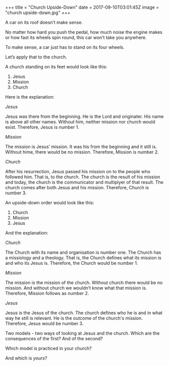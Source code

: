+++
title = "Church Upside-Down"
date = 2017-09-10T03:01:45Z
image = "church upside-down.jpg"
+++

A car on its roof doesn’t make sense.

No matter how hard you push the pedal, how much noise 
the engine makes or how fast its wheels spin round, 
this car won’t take you anywhere.

To make sense, a car just has to stand on its four wheels. 

Let’s apply that to the church. 

A church standing on its feet would look like this:

1. Jesus
2. Mission
3. Church

Here is the explanation: 

*Jesus*

Jesus was there from the beginning. He is the Lord and originater. His name is above all other names. Without him, neither mission nor church would exist. Therefore, Jesus is number 1. 

*Mission*

The mission is Jesus’ mission. It was his from the beginning and it still is. Without hime, there would be no mission. Therefore, Mission is number 2.

*Church* 

After his resurrection, Jesus passed his mission on to the people who followed him. That is, to the church. The church is the result of his mission and today, the church is the communicator and multiplyer of that result. The church comes after both Jesus and his mission. Therefore, Church is number 3.

An upside-down order would look like this:

1. Church
2. Mission
3. Jesus

And the explanation: 

*Church*

The Church with its name and organisation is number one. The Church has a 
missiology and a theology. That is, the Church defines what its mission is and who 
its Jesus is. Therefore, the Church would be number 1. 

*Mission*

The mission is the mission of the church. Without church there would be no mission. 
And without church we wouldn’t know what that mission is. Therefore, Mission follows as number 2. 

*Jesus*

Jesus is the Jesus of the church. The church defines who he is and in what way he still is 
relevant. He is the outcome of the church's mission. Therefore, Jesus would be number 3.

Two models - two ways of looking at Jesus and the church. Which are the consequences 
of the first? And of the second?

Which model is practiced in your church?

And which is *yours*?
